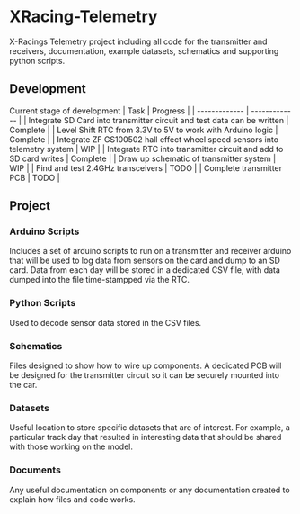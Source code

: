 # XRacing-Telemetry
X-Racings Telemetry project including all code for the transmitter and receivers, documentation, example datasets, schematics and supporting python scripts. 
## Development
Current stage of development
| Task  | Progress |
| ------------- | ------------- |
| Integrate SD Card into transmitter circuit and test data can be written  | Complete  |
| Level Shift RTC from 3.3V to 5V to work with Arduino logic  | Complete  |
| Integrate ZF GS100502 hall effect wheel speed sensors into telemetry system  | WIP  |
| Integrate RTC into transmitter circuit and add to SD card writes  | Complete  |
| Draw up schematic of transmitter system  | WIP  |
| Find and test 2.4GHz transceivers  | TODO  |
| Complete transmitter PCB  | TODO  |
## Project
### Arduino Scripts
Includes a set of arduino scripts to run on a transmitter and receiver arduino that will be used to log data from sensors on the card and dump to an SD card. Data from each day will be stored in a dedicated CSV file, with data dumped into the file time-stampped via the RTC. 
### Python Scripts
Used to decode sensor data stored in the CSV files.
### Schematics
Files designed to show how to wire up components. A dedicated PCB will be designed for the transmitter circuit so it can be securely mounted into the car.
### Datasets
Useful location to store specific datasets that are of interest. For example, a particular track day that resulted in interesting data that should be shared with those working on the model.
### Documents
Any useful documentation on components or any documentation created to explain how files and code works.
